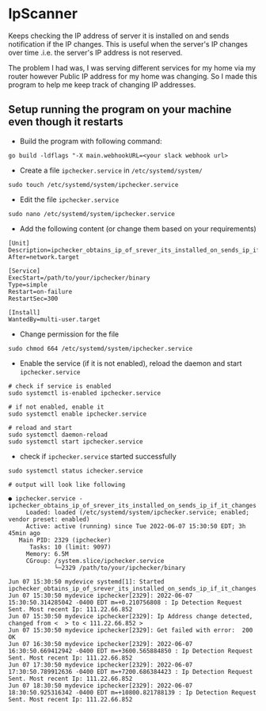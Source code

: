 # IpScanner

Keeps checking the IP address of server it is installed on and sends notification if the IP changes. This is useful when the server's IP changes over time .i.e. the server's IP address is not reserved.

The problem I had was, I was serving different services for my home via my router however Public IP address for my home was changing. So I made this program to help me keep track of changing IP addresses.


## Setup running the program on your machine even though it restarts

- Build the program with following command:
```
go build -ldflags "-X main.webhookURL=<your slack webhook url>
```

- Create a file `ipchecker.service` in `/etc/systemd/system/`
```
sudo touch /etc/systemd/system/ipchecker.service
```

- Edit the file `ipchecker.service`
```
sudo nano /etc/systemd/system/ipchecker.service
```

- Add the following content (or change them based on your requirements)
```
[Unit]
Description=ipchecker_obtains_ip_of_srever_its_installed_on_sends_ip_if_it_changes
After=network.target

[Service]
ExecStart=/path/to/your/ipchecker/binary
Type=simple
Restart=on-failure
RestartSec=300

[Install]
WantedBy=multi-user.target
```

- Change permission for the file
```
sudo chmod 664 /etc/systemd/system/ipchecker.service
```

- Enable the service (if it is not enabled), reload the daemon and start `ipchecker.service`
```
# check if service is enabled
sudo systemctl is-enabled ipchecker.service

# if not enabled, enable it
sudo systemctl enable ipchecker.service

# reload and start
sudo systemctl daemon-reload
sudo systemctl start ipchecker.service
```

- check if `ipchecker.service` started successfully
```
sudo systemctl status ichecker.service

# output will look like following

● ipchecker.service - ipchecker_obtains_ip_of_srever_its_installed_on_sends_ip_if_it_changes
     Loaded: loaded (/etc/systemd/system/ipchecker.service; enabled; vendor preset: enabled)
     Active: active (running) since Tue 2022-06-07 15:30:50 EDT; 3h 45min ago
   Main PID: 2329 (ipchecker)
      Tasks: 10 (limit: 9097)
     Memory: 6.5M
     CGroup: /system.slice/ipchecker.service
             └─2329 /path/to/your/ipchecker/binary

Jun 07 15:30:50 mydevice systemd[1]: Started ipchecker_obtains_ip_of_srever_its_installed_on_sends_ip_if_it_changes.
Jun 07 15:30:50 mydevice ipchecker[2329]: 2022-06-07 15:30:50.314285042 -0400 EDT m=+0.210756808 : Ip Detection Request Sent. Most recent Ip: 111.22.66.852
Jun 07 15:30:50 mydevice ipchecker[2329]: Ip Address change detected, changed from <  > to < 111.22.66.852 >
Jun 07 15:30:50 mydevice ipchecker[2329]: Get failed with error:  200 OK
Jun 07 16:30:50 mydevice ipchecker[2329]: 2022-06-07 16:30:50.669412942 -0400 EDT m=+3600.565884850 : Ip Detection Request Sent. Most recent Ip: 111.22.66.852
Jun 07 17:30:50 mydevice ipchecker[2329]: 2022-06-07 17:30:50.789912636 -0400 EDT m=+7200.686384423 : Ip Detection Request Sent. Most recent Ip: 111.22.66.852
Jun 07 18:30:50 mydevice ipchecker[2329]: 2022-06-07 18:30:50.925316342 -0400 EDT m=+10800.821788139 : Ip Detection Request Sent. Most recent Ip: 111.22.66.852
```
